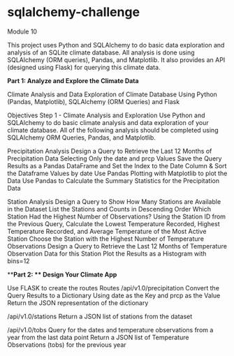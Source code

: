 # sqlalchemy-challenge
Module 10

This project uses Python and SQLAlchemy to do basic data exploration and analysis of an SQLite climate database. All analysis is done using SQLAlchemy (ORM queries), Pandas, and Matplotlib. It also provides an API (designed using Flask) for querying this climate data.

****Part 1:** Analyze and Explore the Climate Data**

Climate Analysis and Data Exploration of Climate Database Using Python (Pandas, Matplotlib), SQLAlchemy (ORM Queries) and Flask

Objectives
Step 1 - Climate Analysis and Exploration
Use Python and SQLAlchemy to do basic climate analysis and data exploration of your climate database. All of the following analysis should be completed using SQLAlchemy ORM Queries, Pandas, and Matplotlib.

Precipitation Analysis
Design a Query to Retrieve the Last 12 Months of Precipitation Data Selecting Only the date and prcp Values
Save the Query Results as a Pandas DataFrame and Set the Index to the Date Column & Sort the Dataframe Values by date
Use Pandas Plotting with Matplotlib to plot the Data
Use Pandas to Calculate the Summary Statistics for the Precipitation Data


Station Analysis
Design a Query to Show How Many Stations are Available in the Dataset
List the Stations and Counts in Descending Order
Which Station Had the Highest Number of Observations?
Using the Station ID from the Previous Query, Calculate the Lowest Temperature Recorded, Highest Temperature Recorded, and Average Temperature of the Most Active Station
Choose the Station with the Highest Number of Temperature Observations
Design a Query to Retrieve the Last 12 Months of Temperature Observation Data for this Station
Plot the Results as a Histogram with bins=12


****Part 2: ** Design Your Climate App**

Use FLASK to create the routes
Routes
/api/v1.0/precipitation
Convert the Query Results to a Dictionary Using date as the Key and prcp as the Value
Return the JSON representation of the dictionary


/api/v1.0/stations
Return a JSON list of stations from the dataset


/api/v1.0/tobs
Query for the dates and temperature observations from a year from the last data point
Return a JSON list of Temperature Observations (tobs) for the previous year
